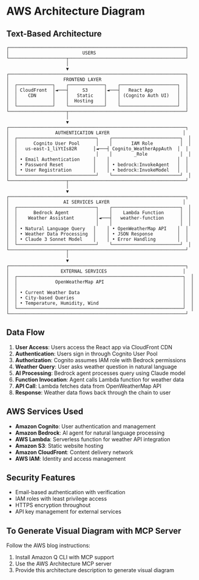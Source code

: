 # AWS Architecture Diagram

## Text-Based Architecture

```
┌─────────────────────────────────────────────────────────────────┐
│                           USERS                                 │
└─────────────────────┬───────────────────────────────────────────┘
                      │
                      ▼
┌─────────────────────────────────────────────────────────────────┐
│                    FRONTEND LAYER                               │
│  ┌─────────────┐    ┌─────────────┐    ┌─────────────────────┐  │
│  │ CloudFront  │◄───┤     S3      │◄───┤   React App         │  │
│  │    CDN      │    │   Static    │    │ (Cognito Auth UI)   │  │
│  │             │    │  Hosting    │    │                     │  │
│  └─────────────┘    └─────────────┘    └─────────────────────┘  │
└─────────────────────┬───────────────────────────────────────────┘
                      │
                      ▼
┌─────────────────────────────────────────────────────────────────┐
│                 AUTHENTICATION LAYER                           │
│  ┌─────────────────────────────┐    ┌─────────────────────────┐  │
│  │      Cognito User Pool      │    │       IAM Role          │  │
│  │   us-east-1_liYtIs82R      │◄───┤ Cognito_WeatherAppAuth  │  │
│  │                             │    │        _Role            │  │
│  │ • Email Authentication     │    │                         │  │
│  │ • Password Reset           │    │ • bedrock:InvokeAgent   │  │
│  │ • User Registration        │    │ • bedrock:InvokeModel   │  │
│  └─────────────────────────────┘    └─────────────────────────┘  │
└─────────────────────┬───────────────────────────────────────────┘
                      │
                      ▼
┌─────────────────────────────────────────────────────────────────┐
│                    AI SERVICES LAYER                           │
│  ┌─────────────────────────────┐    ┌─────────────────────────┐  │
│  │      Bedrock Agent          │    │    Lambda Function      │  │
│  │    Weather Assistant        │◄───┤   weather-function      │  │
│  │                             │    │                         │  │
│  │ • Natural Language Query   │    │ • OpenWeatherMap API    │  │
│  │ • Weather Data Processing  │    │ • JSON Response         │  │
│  │ • Claude 3 Sonnet Model    │    │ • Error Handling        │  │
│  └─────────────────────────────┘    └─────────────────────────┘  │
└─────────────────────┬───────────────────────────────────────────┘
                      │
                      ▼
┌─────────────────────────────────────────────────────────────────┐
│                   EXTERNAL SERVICES                            │
│  ┌─────────────────────────────────────────────────────────────┐  │
│  │              OpenWeatherMap API                             │  │
│  │                                                             │  │
│  │ • Current Weather Data                                      │  │
│  │ • City-based Queries                                        │  │
│  │ • Temperature, Humidity, Wind                               │  │
│  └─────────────────────────────────────────────────────────────┘  │
└─────────────────────────────────────────────────────────────────┘
```

## Data Flow

1. **User Access**: Users access the React app via CloudFront CDN
2. **Authentication**: Users sign in through Cognito User Pool
3. **Authorization**: Cognito assumes IAM role with Bedrock permissions
4. **Weather Query**: User asks weather question in natural language
5. **AI Processing**: Bedrock agent processes query using Claude model
6. **Function Invocation**: Agent calls Lambda function for weather data
7. **API Call**: Lambda fetches data from OpenWeatherMap API
8. **Response**: Weather data flows back through the chain to user

## AWS Services Used

- **Amazon Cognito**: User authentication and management
- **Amazon Bedrock**: AI agent for natural language processing
- **AWS Lambda**: Serverless function for weather API integration
- **Amazon S3**: Static website hosting
- **Amazon CloudFront**: Content delivery network
- **AWS IAM**: Identity and access management

## Security Features

- Email-based authentication with verification
- IAM roles with least privilege access
- HTTPS encryption throughout
- API key management for external services

## To Generate Visual Diagram with MCP Server

Follow the AWS blog instructions:
1. Install Amazon Q CLI with MCP support
2. Use the AWS Architecture MCP server
3. Provide this architecture description to generate visual diagram